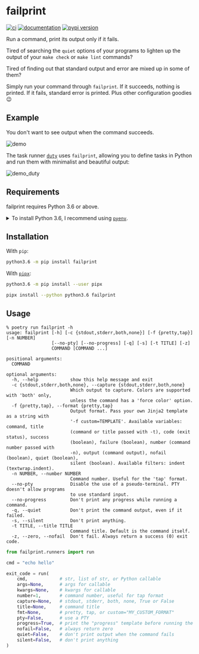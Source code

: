 # failprint

[![ci](https://github.com/pawamoy/failprint/workflows/ci/badge.svg)](https://github.com/pawamoy/failprint/actions?query=workflow%3Aci)
[![documentation](https://img.shields.io/badge/docs-mkdocs%20material-blue.svg?style=flat)](https://pawamoy.github.io/failprint/)
[![pypi version](https://img.shields.io/pypi/v/failprint.svg)](https://pypi.org/project/failprint/)

Run a command, print its output only if it fails.

Tired of searching the `quiet` options of your programs
to lighten up the output of your `make check` or `make lint` commands?

Tired of finding out that standard output and error are mixed up in some of them?

Simply run your command through `failprint`.
If it succeeds, nothing is printed.
If it fails, standard error is printed.
Plus other configuration goodies :wink:

## Example

You don't want to see output when the command succeeds.

![demo](demo.svg)

The task runner [`duty`](https://github.com/pawamoy/duty) uses `failprint`,
allowing you to define tasks in Python and run them with minimalist and beautiful output:

![demo_duty](demo_duty.svg)

## Requirements

failprint requires Python 3.6 or above.

<details>
<summary>To install Python 3.6, I recommend using <a href="https://github.com/pyenv/pyenv"><code>pyenv</code></a>.</summary>

```bash
# install pyenv
git clone https://github.com/pyenv/pyenv ~/.pyenv

# setup pyenv (you should also put these three lines in .bashrc or similar)
export PATH="${HOME}/.pyenv/bin:${PATH}"
export PYENV_ROOT="${HOME}/.pyenv"
eval "$(pyenv init -)"

# install Python 3.6
pyenv install 3.6.12

# make it available globally
pyenv global system 3.6.12
```
</details>

## Installation

With `pip`:
```bash
python3.6 -m pip install failprint
```

With [`pipx`](https://github.com/pipxproject/pipx):
```bash
python3.6 -m pip install --user pipx

pipx install --python python3.6 failprint
```

## Usage

```console
% poetry run failprint -h
usage: failprint [-h] [-c {stdout,stderr,both,none}] [-f {pretty,tap}] [-n NUMBER]
                 [--no-pty] [--no-progress] [-q] [-s] [-t TITLE] [-z]
                 COMMAND [COMMAND ...]

positional arguments:
  COMMAND

optional arguments:
  -h, --help            show this help message and exit
  -c {stdout,stderr,both,none}, --capture {stdout,stderr,both,none}
                        Which output to capture. Colors are supported with 'both' only,
                        unless the command has a 'force color' option.
  -f {pretty,tap}, --format {pretty,tap}
                        Output format. Pass your own Jinja2 template as a string with
                        '-f custom=TEMPLATE'. Available variables: command, title
                        (command or title passed with -t), code (exit status), success
                        (boolean), failure (boolean), number (command number passed with
                        -n), output (command output), nofail (boolean), quiet (boolean),
                        silent (boolean). Available filters: indent (textwrap.indent).
  -n NUMBER, --number NUMBER
                        Command number. Useful for the 'tap' format.
  --no-pty              Disable the use of a pseudo-terminal. PTY doesn't allow programs
                        to use standard input.
  --no-progress         Don't print any progress while running a command.
  -q, --quiet           Don't print the command output, even if it failed.
  -s, --silent          Don't print anything.
  -t TITLE, --title TITLE
                        Command title. Default is the command itself.
  -z, --zero, --nofail  Don't fail. Always return a success (0) exit code.
```

```python
from failprint.runners import run

cmd = "echo hello"

exit_code = run(
    cmd,            # str, list of str, or Python callable
    args=None,      # args for callable
    kwargs=None,    # kwargs for callable
    number=1,       # command number, useful for tap format
    capture=None,   # stdout, stderr, both, none, True or False
    title=None,     # command title
    fmt=None,       # pretty, tap, or custom="MY_CUSTOM_FORMAT"
    pty=False,      # use a PTY
    progress=True,  # print the "progress" template before running the command
    nofail=False,   # always return zero
    quiet=False,    # don't print output when the command fails
    silent=False,   # don't print anything
)
```
